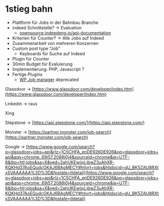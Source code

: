 # 1stieg bahn

- Plattform für Jobs in der Bahnbau Branche
- indeed Schnittstelle? → Evaluation
   - [opensource.indeedeng.io/api-documentation](http://opensource.indeedeng.io/api-documentation)
- Kriterien für Counter? → Alle Jobs auf Indeed
- Zusammenarbeit von mehreren Konzernen
- Custom post type “Job”
   - Keyboards für Suche auf Indeed
- Plugin für Counter
- 30min Budget für Evaluierung
- Implementierung: PHP, Javascript ?
- Fertige Plugins
   - [WP Job manager](https://wpjobmanager.com/document/indeed-integration/) deprecated

Glassdoor → [https://www.glassdoor.com/developer/index.htm](https://www.glassdoor.com/developer/index.htm)

Linkedin → raus

Xing

Stepstone → [https://api.stepstone.com/](https://api.stepstone.com/)

Monster → [https://partner.monster.com/job-search](https://partner.monster.com/job-search)

Google → [https://www.google.com/search?q=glassdoor+jobs+api&rlz=1C5CHFA_enDE926DE926&oq=glassdoor+jobs+api&aqs=chrome..69i57.2088j0j4&sourceid=chrome&ie=UTF-8&ibp=htl;jobs&sa=X&ved=2ahUKEwjjxLjbwZ3uAhXR-KQKHd37AoEQudcGKAJ6BAgMECY#htivrt=jobs&htidocid=gU_BK5ZAU8RXtxSVAAAAAA%3D%3D&fpstate=tldetail](https://www.google.com/search?q=glassdoor+jobs+api&rlz=1C5CHFA_enDE926DE926&oq=glassdoor+jobs+api&aqs=chrome..69i57.2088j0j4&sourceid=chrome&ie=UTF-8&ibp=htl;jobs&sa=X&ved=2ahUKEwjjxLjbwZ3uAhXR-KQKHd37AoEQudcGKAJ6BAgMECY#htivrt=jobs&htidocid=gU_BK5ZAU8RXtxSVAAAAAA%3D%3D&fpstate=tldetail)



